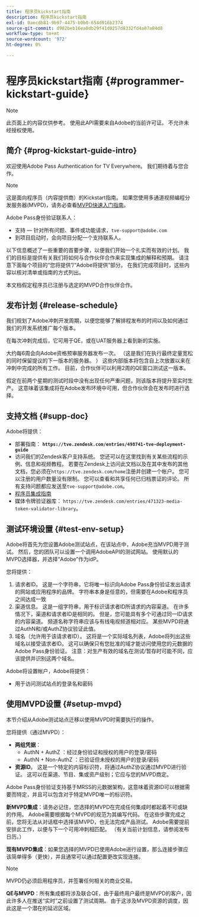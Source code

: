 ```yaml
---
title: 程序员kickstart指南
description: 程序员kickstart指南
exl-id: 0aecdb81-9b97-4475-b0b0-654d916b2374
source-git-commit: d982beb16ea0db29f41d0257d8332fd4a07a84d8
workflow-type: tm+mt
source-wordcount: '972'
ht-degree: 0%

---
```


# 程序员kickstart指南 {#programmer-kickstart-guide}

>[!NOTE]
>
>此页面上的内容仅供参考。 使用此API需要来自Adobe的当前许可证。 不允许未经授权使用。

## 简介 {#prog-kickstart-guide-intro}

欢迎使用Adobe Pass Authentication for TV Everywhere。 我们期待着与您合作。

>[!NOTE]
>
>这是面向程序员（内容提供商）的Kickstart指南。 如果您使用多通道视频编程分发服务器(MVPD)，请务必查看[MVPD快速入门指南](/help/authentication/kickstart/mvpd-kickstart-guide.md)。


Adobe Pass身份验证联系人：

* 支持 — 针对所有问题、事件或功能请求，`tve-support@adobe.com`
* 到项目启动时，会向项目分配一个支持联系人。

以下信息概述了一些重要的首要步骤，以便我们开始一个扎实而有效的计划。 我们的目标是提供有关我们将如何与合作伙伴合作来实现集成的解释和预期。 请注意下面每个项目的“您将提供”/“Adobe将提供”部分。 在我们完成项目时，这些内容以核对清单或指南的方式列出。

本文档假定程序员已注册与选定的MVPD合作伙伴合作。

## 发布计划 {#release-schedule}

我们规划了Adobe冲刺开发周期，以便您能够了解排程发布的时间以及如何通过我们的开发系统推广每个版本。

在每次冲刺完成后，它可用于QE，或在UAT服务器上看到新的实施。

大约每6周会向Adobe资格预审服务器发布一次。 （这是我们在执行最终定量宽松的同时保留提议的下一版本的服务器。 ） 这些内部版本将包含自上次放置以来在冲刺中完成的所有工作。 目前，合作伙伴可以利用2周的QE窗口测试这一版本。

假定在前两个星期的测试时段中没有出现任何严重问题，则该版本将提升至实时生产。 这意味着该集成将在Adobe发布环境中可用，但合作伙伴会在发布时进行选择。

<!--For the latest release schedule information, see the Release Calendar.-->

## 支持文档 {#supp-doc}

Adobe将提供：

* 部署指南： **`https://tve.zendesk.com/entries/498741-tve-deployment-guide`**
* 访问我们的Zendesk客户支持系统。 您还可以在这里找到有关某些流程的示例、信息和视频教程。 若要在Zendesk上访问此文档以及在其中发布的其他文档，您必须在`https://tve.zendesk.com/home`注册并创建一个帐户。 您可以注册的用户数量没有限制。  您可以查看和共享任何已归档票证的评论。 所有支持问题都应发送至`tve-support@adobe.com`。
* [程序员集成指南](/help/authentication/integration-guide-programmers/programmer-integration-guide-overview.md)
* 媒体令牌验证器库： `https://tve.zendesk.com/entries/471323-media-token-validator-library`。

## 测试环境设置 {#test-env-setup}

Adobe将首先为您设置Adobe测试站点，在该站点中，Adobe充当MVPD用于测试。 然后，您的团队可以设置一个调用AdobeAPI的测试网站。 使用默认的MVPD选择器，并选择“Adobe”作为idP。

您将提供：

1. 请求者ID。 这是一个字符串，它将唯一标识向Adobe Pass身份验证发出请求的网站或应用程序的品牌。 字符串本身是任意的，但需要在Adobe和程序员之间达成一致
1. 渠道信息。 这是一组字符串，用于标识请求者ID所请求的内容渠道。 在许多情况下，渠道和请求者ID是相同的。 但是，您可能具有多个可通过同一ID请求的内容渠道。 频道名称字符串应该与有线电视频道相对应。 某些MVPD将通过AuthN和/或AuthZ协议验证此值。
1. 域名（允许用于该请求者ID）。 这将是一个实际域名列表，Adobe将列出这些域名以接受请求者ID。 这可以确保只有您批准的域才能访问使用您的元数据的Adobe Pass身份验证。 注意：对生产有效的域名在测试/暂存时可能不同，应该提供并识别这两个域名。

Adobe将设置帐户，Adobe将提供：

* 用于访问测试站点的登录名和密码

## 使用MVPD设置 {#setup-mvpd}

本节介绍从Adobe测试站点迁移以使用MVPD时需要执行的操作。

您将提供（通过MVPD）：

* **两组凭据**：
   * AuthN + AuthZ ：经过身份验证和授权的用户的登录/密码
   * AuthN + Non-AuthZ ：已验证但未授权的用户的登录/密码
* **资源ID**。 这是一个特定的内容标识符，将通过AuthZ协议通过MVPD进行验证。 这可以在渠道、节目、集或资产级别；它应与您的MVPD商定。

Adobe Pass身份验证支持基于MRSS的元数据架构，这意味着资源ID可以根据需要而特定，并且可以包含对于特定MVPD唯一的标识符。

**新MVPD集成**：请务必记住，您选择的MVPD在完成任何集成时都起着不可或缺的作用。 Adobe需要根据每个MVPD的规范为其编写代码。 在这些步骤完成之前，您将无法从对话框中选择该MVPD，也无法完成产品测试。 Adobe需要提前安排此工作，以便与下一个可用冲刺相匹配。 （有关当前计划信息，请参阅发布日历。）

**现有MVPD集成**：如果您选择的MVPD已使用Adobe进行设置，那么连接步骤应该简单得多（更快），并且通常可以通过配置更改实现连接。

>[!NOTE]
>
>MVPD仍必须启用程序员，并签署任何相关的商业交易。

**QE与MVPD**：所有集成都将涉及联合QE，由于最终用户最终是MVPD的客户，因此许多人在推送“实时”之前设置了测试周期。 由于这涉及MVPD资源的调度，因此这是一个潜在的延迟区域。

<!--
>[RELATEDINFORMATION]
>[MVPD Kickstart Guide](help\authentication\mvpd-kickstart-guide.md)
-->
